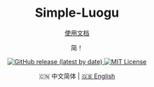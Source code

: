<h1 align="center">Simple-Luogu</h1>

<div align="center">

[使用文档](ee)

简！

</div>

<p align="center">
  <a title="Github release" target="_blank" href="https://github.com/Simple-Luogu/Simple-Luogu/releases">
    <img alt="GitHub release (latest by date)" src="https://img.shields.io/github/v/release/Simple-Luogu/Simple-Luogu?logo=github">
  </a>
  <a title="MIT License" target="_blank" href="https://github.com/Simple-Luogu/Simple-Luogu/blob/main/LICENSE">
    <img src="https://img.shields.io/badge/license-MIT-green.svg" alt="MIT License">
  </a>
</p>

<p align="center">
  🇨🇳 中文简体  |  
  <a title="English" href="ee">🇬🇧 English</a>
</p>
